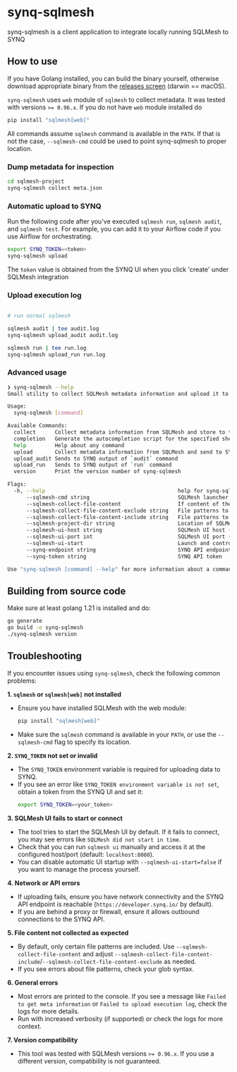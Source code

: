 # synq-sqlmesh

synq-sqlmesh is a client application to integrate locally running SQLMesh to SYNQ

## How to use

If you have Golang installed, you can build the binary yourself, otherwise download appropriate binary from the [releases screen](https://github.com/getsynq/synq-sqlmesh/releases) (darwin == macOS).

`synq-sqlmesh` uses `web` module of `sqlmesh` to collect metadata. It was tested with versions `>= 0.96.x`. If you do not have `web` module installed do

```bash
pip install "sqlmesh[web]"
```

All commands assume `sqlmesh` command is available in the `PATH`. If that is not the case, `--sqlmesh-cmd` could be used to point synq-sqlmesh to proper location.

### Dump metadata for inspection

```bash
cd sqlmesh-project
synq-sqlmesh collect meta.json
```

### Automatic upload to SYNQ

Run the following code after you've executed `sqlmesh run`, `sqlmesh audit`, and `sqlmesh test`. For example, you can add it to your Airflow code if you use Airflow for orchestrating.

```bash
export SYNQ_TOKEN=<token>
synq-sqlmesh upload
```

The `token` value is obtained from the SYNQ UI when you click 'create' under SQLMesh integration

### Upload execution log

```bash

# run normal sqlmesh

sqlmesh audit | tee audit.log
synq-sqlmesh upload_audit audit.log

sqlmesh run | tee run.log
synq-sqlmesh upload_run run.log

```

### Advanced usage

```bash
❯ synq-sqlmesh --help
Small utility to collect SQLMesh metadata information and upload it to SYNQ

Usage:
  synq-sqlmesh [command]

Available Commands:
  collect      Collect metadata information from SQLMesh and store to the file
  completion   Generate the autocompletion script for the specified shell
  help         Help about any command
  upload       Collect metadata information from SQLMesh and send to SYNQ API
  upload_audit Sends to SYNQ output of `audit` command
  upload_run   Sends to SYNQ output of `run` command
  version      Print the version number of synq-sqlmesh

Flags:
  -h, --help                                          help for synq-sqlmesh
      --sqlmesh-cmd string                            SQLMesh launcher location (default "sqlmesh")
      --sqlmesh-collect-file-content                  If content of the project files should be collected
      --sqlmesh-collect-file-content-exclude string   File patterns to exclude content (default "*.log")
      --sqlmesh-collect-file-content-include string   File patterns to include content (default "external_models.yaml,models/**/*.sql,models/**/*.py,audits/**/*.sql,tests/**/*.yaml")
      --sqlmesh-project-dir string                    Location of SQLMesh project directory (default ".")
      --sqlmesh-ui-host string                        SQLMesh UI host (default "localhost")
      --sqlmesh-ui-port int                           SQLMesh UI port (default 8080)
      --sqlmesh-ui-start                              Launch and control SQLMesh UI process automatically (default true)
      --synq-endpoint string                          SYNQ API endpoint URL (default "https://developer.synq.io/")
      --synq-token string                             SYNQ API token

Use "synq-sqlmesh [command] --help" for more information about a command.
```

## Building from source code

Make sure at least golang 1.21 is installed and do:

```bash
go generate
go build -o synq-sqlmesh
./synq-sqlmesh version
```

## Troubleshooting

If you encounter issues using `synq-sqlmesh`, check the following common problems:

**1. `sqlmesh` or `sqlmesh[web]` not installed**

- Ensure you have installed SQLMesh with the web module:
  ```bash
  pip install "sqlmesh[web]"
  ```
- Make sure the `sqlmesh` command is available in your `PATH`, or use the `--sqlmesh-cmd` flag to specify its location.

**2. `SYNQ_TOKEN` not set or invalid**

- The `SYNQ_TOKEN` environment variable is required for uploading data to SYNQ.
- If you see an error like `SYNQ_TOKEN environment variable is not set`, obtain a token from the SYNQ UI and set it:
  ```bash
  export SYNQ_TOKEN=<your_token>
  ```

**3. SQLMesh UI fails to start or connect**

- The tool tries to start the SQLMesh UI by default. If it fails to connect, you may see errors like `SQLMesh did not start in time`.
- Check that you can run `sqlmesh ui` manually and access it at the configured host/port (default: `localhost:8080`).
- You can disable automatic UI startup with `--sqlmesh-ui-start=false` if you want to manage the process yourself.

**4. Network or API errors**

- If uploading fails, ensure you have network connectivity and the SYNQ API endpoint is reachable (`https://developer.synq.io/` by default).
- If you are behind a proxy or firewall, ensure it allows outbound connections to the SYNQ API.

**5. File content not collected as expected**

- By default, only certain file patterns are included. Use `--sqlmesh-collect-file-content` and adjust `--sqlmesh-collect-file-content-include`/`--sqlmesh-collect-file-content-exclude` as needed.
- If you see errors about file patterns, check your glob syntax.

**6. General errors**

- Most errors are printed to the console. If you see a message like `Failed to get meta information` or `Failed to upload execution log`, check the logs for more details.
- Run with increased verbosity (if supported) or check the logs for more context.

**7. Version compatibility**

- This tool was tested with SQLMesh versions `>= 0.96.x`. If you use a different version, compatibility is not guaranteed.
